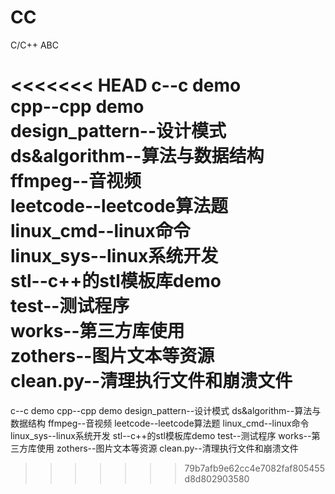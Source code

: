 # CC
C/C++ ABC

<<<<<<< HEAD
c--c demo  
cpp--cpp demo  
design_pattern--设计模式  
ds&algorithm--算法与数据结构  
ffmpeg--音视频  
leetcode--leetcode算法题  
linux_cmd--linux命令  
linux_sys--linux系统开发  
stl--c++的stl模板库demo  
test--测试程序  
works--第三方库使用  
zothers--图片文本等资源  
clean.py--清理执行文件和崩溃文件  
=======
c--c demo
cpp--cpp demo
design_pattern--设计模式
ds&algorithm--算法与数据结构
ffmpeg--音视频
leetcode--leetcode算法题
linux_cmd--linux命令
linux_sys--linux系统开发
stl--c++的stl模板库demo
test--测试程序
works--第三方库使用
zothers--图片文本等资源
clean.py--清理执行文件和崩溃文件
>>>>>>> 79b7afb9e62cc4e7082faf805455d8d802903580
